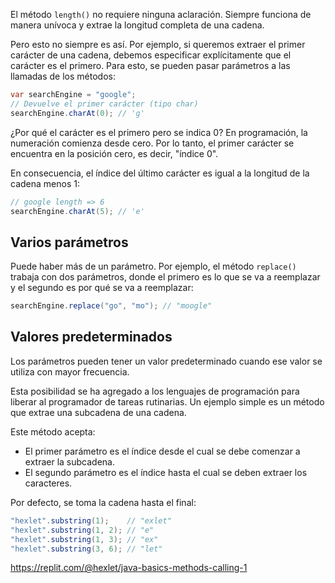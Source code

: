 
El método `length()` no requiere ninguna aclaración. Siempre funciona de manera unívoca y extrae la longitud completa de una cadena.

Pero esto no siempre es así. Por ejemplo, si queremos extraer el primer carácter de una cadena, debemos especificar explícitamente que el carácter es el primero. Para esto, se pueden pasar parámetros a las llamadas de los métodos:

```java
var searchEngine = "google";
// Devuelve el primer carácter (tipo char)
searchEngine.charAt(0); // 'g'
```

¿Por qué el carácter es el primero pero se indica 0? En programación, la numeración comienza desde cero. Por lo tanto, el primer carácter se encuentra en la posición cero, es decir, "índice 0".

En consecuencia, el índice del último carácter es igual a la longitud de la cadena menos 1:

```java
// google length => 6
searchEngine.charAt(5); // 'e'
```

## Varios parámetros

Puede haber más de un parámetro. Por ejemplo, el método `replace()` trabaja con dos parámetros, donde el primero es lo que se va a reemplazar y el segundo es por qué se va a reemplazar:

```java
searchEngine.replace("go", "mo"); // "moogle"
```

## Valores predeterminados

Los parámetros pueden tener un valor predeterminado cuando ese valor se utiliza con mayor frecuencia.

Esta posibilidad se ha agregado a los lenguajes de programación para liberar al programador de tareas rutinarias. Un ejemplo simple es un método que extrae una subcadena de una cadena.

Este método acepta:

* El primer parámetro es el índice desde el cual se debe comenzar a extraer la subcadena.
* El segundo parámetro es el índice hasta el cual se deben extraer los caracteres.

Por defecto, se toma la cadena hasta el final:

```java
"hexlet".substring(1);    // "exlet"
"hexlet".substring(1, 2); // "e"
"hexlet".substring(1, 3); // "ex"
"hexlet".substring(3, 6); // "let"
```

https://replit.com/@hexlet/java-basics-methods-calling-1
